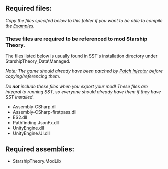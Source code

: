 ## Required files:
*Copy the files specifed below to this folder if you want to be able to compile the [Examples](https://github.com/Zinal001/Starship-Theory-Modding-Library/tree/master/Examples).*

### These files are required to be referenced to mod Starship Theory.

The files listed below is usually found in SST's installation directory under StarshipTheory_Data\Managed\.

*Note: The game should already have been patched by [Patch Injector](https://github.com/Zinal001/Starship-Theory-Modding-Library/tree/master/StarshipTheory.PatchInjector/StarshipTheory.PatchInjector) before copying/referencing them.*

*Do __not__ include these files when you export your mod!*
*These files are integral to running SST, so everyone should already have them if they have SST installed.*
* Assembly-CSharp.dll
* Assembly-CSharp-firstpass.dll
* ES2.dll
* Pathfinding.JsonFx.dll
* UnityEngine.dll
* UnityEngine.UI.dll

## Required assemblies:
* StarshipTheory.ModLib

